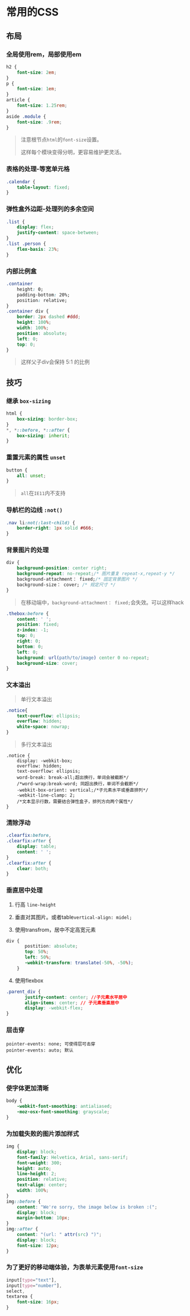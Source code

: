 # 常用的CSS #



##  布局 ##

### 全局使用rem，局部使用em ###

```css
h2 {
	font-size: 2em;
}
p {
	font-size: 1em;
}
article {
	font-size: 1.25rem;
}
aside .module {
	font-size: .9rem;
}
```

> 注意根节点`html`的`font-size`设置。
>
> 这样每个模块变得分明，更容易维护更灵活。



###  表格的处理-等宽单元格 ###

```css
.calendar {
    table-layout: fixed;
}
```

### 弹性盒外边距-处理列的多余空间

```css
.list {
    display: flex;
    justify-content: space-between;
}
.list .person {
    flex-basis: 23%;
}
```

### 内部比例盒 ###

```css
.container
	height: 0;
	padding-bottom: 20%;
	position: relative;
}
.container div {
	border: 2px dashed #ddd;
	height: 100%;
	width: 100%;
	position: absolute;
	left: 0;
	top: 0;
}
```

> 这样父子div会保持 5:1 的比例



## 技巧 ##

### 继承 `box-sizing`  ###

```css
html {
    box-sizing: border-box;
}
*, *::before, *::after {
    box-sizing: inherit;
}
```

### 重置元素的属性 `unset` ###

```css
button {
    all: unset;
}
```

> `all`在`IE11`内不支持

### 导航栏的边线 `:not()` ###

```css
.nav li:not(:last-child) {
    border-right: 1px solid #666;
}
```

### 背景图片的处理 ###

```css
div {
    background-position: center right;
    background-repeat: no-repeat;/* 图片重复 repeat-x,repeat-y */
    background-attachment： fixed;/* 固定背景图片 */
    background-size： cover; /* 规定尺寸 */
}
```

> 在移动端中，`background-attachment： fixed;`会失效。可以这样hack 

```css
.thebox:before {
    content: ' ';
    position: fixed;
    z-index: -1;
    top: 0;
    right: 0;
    bottom: 0;
    left: 0;
    background: url(path/to/image) center 0 no-repeat;
    background-size: cover;
}
```



### 文本溢出 ###

> 单行文本溢出

```css
.notice{
    text-overflow: ellipsis;
    overflow: hidden;
    white-space: nowrap;
}
```

> 多行文本溢出

```csss
.notice {
    display: -webkit-box;
    overflow: hidden;
    text-overflow: ellipsis;
    word-break: break-all;超出换行，单词会被截断*/
    /*word-wrap:break-word; 同超出换行，单词不会截断*/
    -webkit-box-orient: vertical;/*子元素水平或垂直排列*/
    -webkit-line-clamp: 2;
    /*文本显示行数，需要结合弹性盒子，排列方向两个属性*/
}
```



### 清除浮动  ###

```css
.clearfix:before,
.clearfix:after {
    display: table;
    content: ' ';
}
.clearfix:after {
    clear: both;
}
```

### 垂直居中处理  ###

1. 行高 `line-height`

2. 垂直对其图片。或者table`vertical-align: midel;` 
3. 使用transfrom，居中不定高宽元素 

 ```css
 div {
        postition: absolute;
        top: 50%;
        left: 50%;
        -webkit-transform: translate(-50%, -50%);
	 }
 ```
4. 使用flexbox

 ```css
 .parent_div {
        justify-content: center; //子元素水平居中
        align-items: center; // 子元素垂直居中
        display: -webkit-flex;
 }
 ```

### 层击穿 ###

```
pointer-events: none; 可使得层可击穿
pointer-events: auto; 默认
```





##  优化 ##

### 使字体更加清晰 ###
```css
body {
	-webkit-font-smoothing: antialiased;
	-moz-osx-font-smoothing: grayscale;
}
```

### 为加载失败的图片添加样式 ###

```css
img {
	display: block;
	font-family: Helvetica, Arial, sans-serif;
	font-weight: 300;
	height: auto;
	line-height: 2;
	position: relative;
	text-align: center;
	width: 100%;
}
img::before {
	content: "We're sorry, the image below is broken :(";
	display: block;
	margin-bottom: 10px;
}
img::after {
	content: "(url: " attr(src) ")";
	display: block;
	font-size: 12px;
}
```

### 为了更好的移动端体验，为表单元素使用`font-size` ###

```css
input[type="text"],
input[type="number"],
select,
textarea {
    font-size: 16px;
}
```



